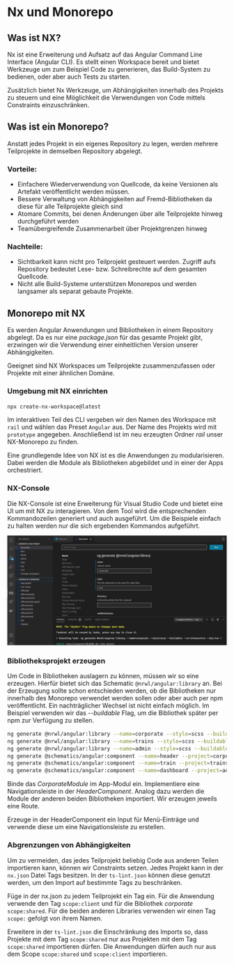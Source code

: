 # Nx und Monorepo

## Was ist NX?

Nx ist eine Erweiterung und Aufsatz auf das Angular Command Line Interface (Angular CLI).
Es stellt einen Workspace bereit und bietet Werkzeuge um zum Beispiel Code zu generieren,
das Build-System zu bedienen, oder aber auch Tests zu starten.

Zusätzlich bietet Nx Werkzeuge, um Abhängigkeiten innerhalb des Projekts zu steuern
und eine Möglichkeit die Verwendungen von Code mittels Constraints einzuschränken.

## Was ist ein Monorepo?

Anstatt jedes Projekt in ein eigenes Repository zu legen, werden mehrere Teilprojekte in
demselben Repository abgelegt.

### Vorteile:

- Einfachere Wiederverwendung von Quellcode, da keine Versionen als Artefakt veröffentlicht werden müssen.
- Bessere Verwaltung von Abhängigkeiten auf Fremd-Bibliotheken da diese für alle Teilprojekte gleich sind
- Atomare Commits, bei denen Änderungen über alle Teilprojekte hinweg durchgeführt werden
- Teamübergreifende Zusammenarbeit über Projektgrenzen hinweg

### Nachteile:

- Sichtbarkeit kann nicht pro Teilprojekt gesteuert werden. Zugriff aufs Repository bedeutet Lese- bzw. Schreibrechte 
  auf dem gesamten Quellcode.
- Nicht alle Build-Systeme unterstützen Monorepos und werden langsamer als separat gebaute Projekte.

## Monorepo mit NX

Es werden Angular Anwendungen und Bibliotheken in einem Repository abgelegt. Da es nur eine *package.json* für das
gesamte Projekt gibt, erzwingen wir die Verwendung einer einheitlichen Version unserer Abhängigkeiten.

Geeignet sind NX Workspaces um Teilprojekte zusammenzufassen oder Projekte mit einer ähnlichen Domäne.

### Umgebung mit NX einrichten

```bash
npx create-nx-workspace@latest
```

Im interaktiven Teil des CLI vergeben wir den Namen des Workspace mit `rail` und wählen das Preset `Angular` aus.
Der Name des Projekts wird mit `prototype` angegeben. Anschließend ist im neu erzeugten Ordner *rail* unser 
NX-Monorepo zu finden.

Eine grundlegende Idee von NX ist es die Anwendungen zu modularisieren. Dabei werden die Module als Bibliotheken
abgebildet und in einer der Apps orchestriert.

### NX-Console

Die NX-Console ist eine Erweiterung für Visual Studio Code und bietet eine UI um mit NX zu interagieren. Von dem Tool
wird die entsprechenden Kommandozeilen generiert und auch ausgeführt. Um die Beispiele einfach zu halten werden nur
die sich ergebenden Kommandos aufgeführt.

![alt-text](../assets/nx_console_nrwl_angular_library.png "NX-Console @nrwl/angular:library")

### Bibliotheksprojekt erzeugen

Um Code in Bibliotheken auslagern zu können, müssen wir so eine erzeugen. Hierfür bietet sich das Schematic 
`@nrwl/angular:library` an. Bei der Erzeugung sollte schon entschieden werden, ob die Bibliotheken nur innerhalb
des Monorepo verwendet werden sollen oder aber auch per npm veröffentlicht. Ein nachträglicher Wechsel ist nicht
einfach möglich. Im Beispiel verwenden wir das *--buildable* Flag, um die Bibliothek später per npm zur Verfügung
zu stellen.

```bash
ng generate @nrwl/angular:library --name=corporate --style=scss --buildable --no-interactive
ng generate @nrwl/angular:library --name=trains --style=scss --buildable --no-interactive
ng generate @nrwl/angular:library --name=admin --style=scss --buildable --no-interactive
ng generate @schematics/angular:component --name=header --project=corporate --style=scss --export --no-interactive 
ng generate @schematics/angular:component --name=train --project=trains --style=scss --no-interactive 
ng generate @schematics/angular:component --name=dashboard --project=admin --style=scss --no-interactive 
```

Binde das *CorporateModule* im App-Modul ein. Implementiere eine Navigationsleiste in der *HeaderComponent*.
Analog dazu werden die Module der anderen beiden Bibliotheken importiert. Wir erzeugen jeweils eine Route.

Erzeuge in der HeaderComponent ein Input für Menü-Einträge und verwende diese um eine Navigationsleiste zu
erstellen. 

### Abgrenzungen von Abhängigkeiten

Um zu vermeiden, das jedes Teilprojekt beliebig Code aus anderen Teilen importieren kann,
können wir Constraints setzen. Jedes Projekt kann in der `nx.json` Datei Tags besitzen. In 
der `ts-lint.json` können diese genutzt werden, um den Import auf bestimmte Tags zu beschränken.

Füge in der nx.json zu jedem Teilprojekt ein Tag ein. Für die Anwendung verwende den Tag
`scope:client` und für die Bibliothek *corporate* `scope:shared`. Für die beiden anderen Libraries 
verwenden wir einen Tag `scope:` gefolgt von ihrem Namen.

Erweitere in der `ts-lint.json` die Einschränkung des Imports so, dass Projekte mit dem Tag `scope:shared`
nur aus Projekten mit dem Tag `scope:shared` importieren dürfen. Die Anwendungen dürfen auch nur aus dem
Scope `scope:shared` und `scope:client` importieren.
